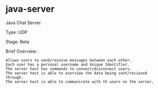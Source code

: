 # java-server
Java Chat Server

Type: UDP

Stage: Beta

Brief Overview:

	Allows users to send/receive messages between each other.
	Each user has a personal username and Unique Identifier. 
	The server host has commands to connect/disconnect users.
	The server host is able to overview the data being sent/recieved through.
	The server host is able to communicate with th users on the server.
